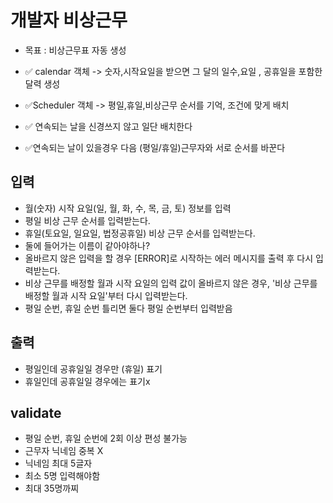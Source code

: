 # 개발자 비상근무

- 목표 : 비상근무표 자동 생성

- ✅ calendar 객체 -> 숫자,시작요일을 받으면 그 달의 일수,요일 , 공휴일을 포함한 달력 생성

- ✅Scheduler 객체 -> 평일,휴일,비상근무 순서를 기억, 조건에 맞게 배치
- ✅ 연속되는 날을 신경쓰지 않고 일단 배치한다
- ✅연속되는 날이 있을경우 다음 (평일/휴일)근무자와 서로 순서를 바꾼다

## 입력

- 월(숫자) 시작 요일(일, 월, 화, 수, 목, 금, 토) 정보를 입력
- 평일 비상 근무 순서를 입력받는다.
- 휴일(토요일, 일요일, 법정공휴일) 비상 근무 순서를 입력받는다.
- 둘에 들어가는 이름이 같아야하나?
- 올바르지 않은 입력을 할 경우 [ERROR]로 시작하는 에러 메시지를 출력 후 다시 입력받는다.
- 비상 근무를 배정할 월과 시작 요일의 입력 값이 올바르지 않은 경우, '비상 근무를 배정할 월과 시작 요일'부터 다시 입력받는다.
- 평일 순번, 휴일 순번 틀리면 둘다 평일 순번부터 입력받음

## 출력

- 평일인데 공휴일일 경우만 (휴일) 표기
- 휴일인데 공휴일일 경우에는 표기x

## validate

- 평일 순번, 휴일 순번에 2회 이상 편성 불가능
- 근무자 닉네임 중복 X
- 닉네임 최대 5글자
- 최소 5명 입력해야함
- 최대 35명까찌
